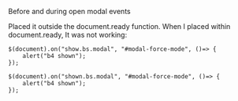 Before and during open modal events

Placed it outside the document.ready function. When I placed within document.ready, It was not working:

```
$(document).on("show.bs.modal", "#modal-force-mode", ()=> {
	alert("b4 shown");
});

$(document).on("shown.bs.modal", "#modal-force-mode", ()=> {
	alert("b4 shown");
});
```